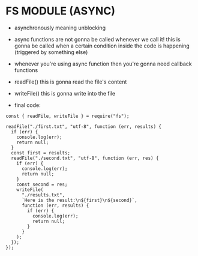 # FS MODULE (ASYNC)

- asynchronously meaning unblocking

- async functions are not gonna be
  called whenever we call it!
  this is gonna be called when a certain
  condition inside the code is happening
  (triggered by something else)

- whenever you're using async
  function then you're gonna need callback
  functions

- readFile()
  this is gonna read the file's content

- writeFile()
  this is gonna write into the file

- final code:

```
const { readFile, writeFile } = require("fs");

readFile("./first.txt", "utf-8", function (err, results) {
  if (err) {
    console.log(err);
    return null;
  }
  const first = results;
  readFile("./second.txt", "utf-8", function (err, res) {
    if (err) {
      console.log(err);
      return null;
    }
    const second = res;
    writeFile(
      "./results.txt",
      `Here is the result:\n${first}\n${second}`,
      function (err, results) {
        if (err) {
          console.log(err);
          return null;
        }
      }
    );
  });
});
```

